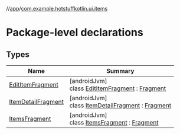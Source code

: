 //[app](../../index.md)/[com.example.hotstuffkotlin.ui.items](index.md)

# Package-level declarations

## Types

| Name | Summary |
|---|---|
| [EditItemFragment](-edit-item-fragment/index.md) | [androidJvm]<br>class [EditItemFragment](-edit-item-fragment/index.md) : [Fragment](https://developer.android.com/reference/kotlin/androidx/fragment/app/Fragment.html) |
| [ItemDetailFragment](-item-detail-fragment/index.md) | [androidJvm]<br>class [ItemDetailFragment](-item-detail-fragment/index.md) : [Fragment](https://developer.android.com/reference/kotlin/androidx/fragment/app/Fragment.html) |
| [ItemsFragment](-items-fragment/index.md) | [androidJvm]<br>class [ItemsFragment](-items-fragment/index.md) : [Fragment](https://developer.android.com/reference/kotlin/androidx/fragment/app/Fragment.html) |

